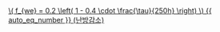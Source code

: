 <a href="/eco2_guide_center/1.%20ECO2%20Logic%20Guide/Hee1_Equation_List.html" class="equation-link" target="_blank" rel="noopener noreferrer">
  \( f_{we} = 0.2 \left( 1 - 0.4 \cdot \frac{\tau}{250h} \right) \) {{ auto_eq_number }} <span class="note">(난방감소)</span>
</a>
